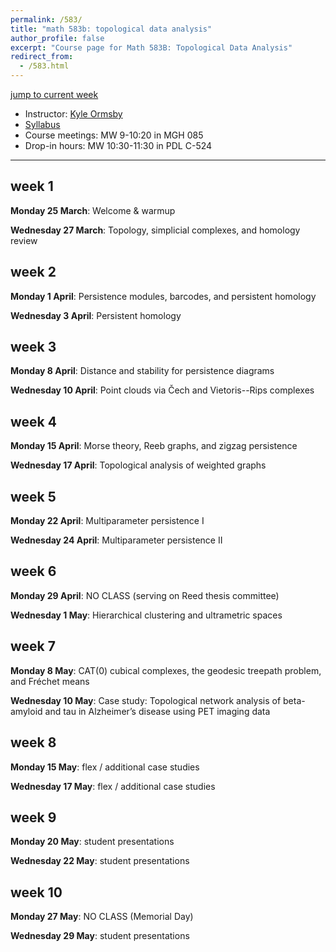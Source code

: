 ```yaml
---
permalink: /583/
title: "math 583b: topological data analysis"
author_profile: false
excerpt: "Course page for Math 583B: Topological Data Analysis"
redirect_from: 
  - /583.html
---
```


[jump to current week](#week-1)  

  - Instructor: [Kyle Ormsby](kyleormsby.github.io)
  - [Syllabus](/files/583/583syllabus.pdf)
  - Course meetings: MW 9-10:20 in MGH 085
  - Drop-in hours: MW 10:30-11:30 in PDL C-524

---

## week 1

**Monday 25 March**: Welcome & warmup

**Wednesday 27 March**: Topology, simplicial complexes, and homology review

## week 2

**Monday 1 April**: Persistence modules, barcodes, and persistent homology

**Wednesday 3 April**: Persistent homology

## week 3

**Monday 8 April**: Distance and stability for persistence diagrams

**Wednesday 10 April**: Point clouds via Čech and Vietoris--Rips complexes

## week 4

**Monday 15 April**: Morse theory, Reeb graphs, and zigzag persistence

**Wednesday 17 April**: Topological analysis of weighted graphs

## week 5

**Monday 22 April**: Multiparameter persistence I

**Wednesday 24 April**: Multiparameter persistence II

## week 6

**Monday 29 April**: NO CLASS (serving on Reed thesis committee)

**Wednesday 1 May**: Hierarchical clustering and ultrametric spaces

## week 7

**Monday 8 May**: CAT(0) cubical complexes, the geodesic treepath problem, and Fréchet means

**Wednesday 10 May**: Case study: Topological network analysis of beta-amyloid and tau in Alzheimer’s disease using PET imaging data

## week 8

**Monday 15 May**: flex / additional case studies

**Wednesday 17 May**: flex / additional case studies

## week 9

**Monday 20 May**: student presentations

**Wednesday 22 May**: student presentations

## week 10

**Monday 27 May**: NO CLASS (Memorial Day)

**Wednesday 29 May**: student presentations